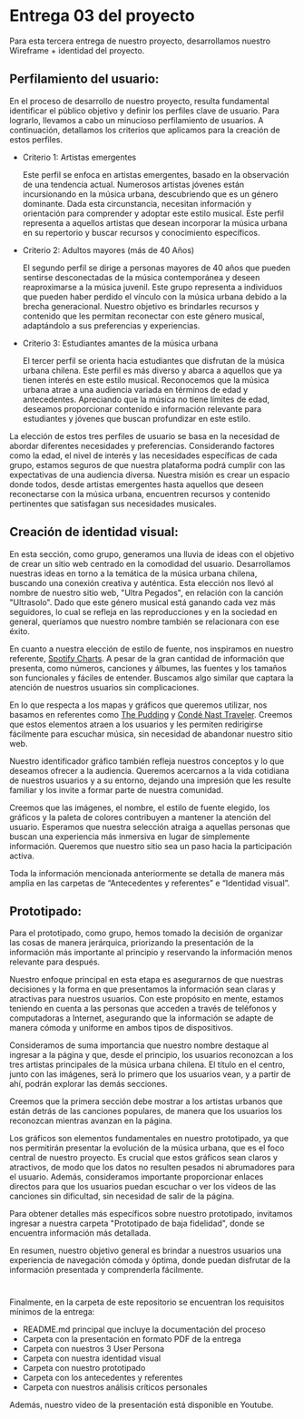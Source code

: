 # Entrega 03 del proyecto

Para esta tercera entrega de nuestro proyecto, desarrollamos nuestro Wireframe + identidad del proyecto. 

## Perfilamiento del usuario:
En el proceso de desarrollo de nuestro proyecto, resulta fundamental identificar el público objetivo y definir los perfiles clave de usuario. Para lograrlo, llevamos a cabo un minucioso perfilamiento de usuarios. A continuación, detallamos los criterios que aplicamos para la creación de estos perfiles.

* Criterio 1: Artistas emergentes

    Este perfil se enfoca en artistas emergentes, basado en la observación de una tendencia actual. Numerosos artistas jóvenes están incursionando en la música urbana, descubriendo que es un género dominante. Dada esta circunstancia, necesitan información y orientación para comprender y adoptar este estilo musical. Este perfil representa a aquellos artistas que desean incorporar la música urbana en su repertorio y buscar recursos y conocimiento específicos.

* Criterio 2: Adultos mayores (más de 40 Años)

    El segundo perfil se dirige a personas mayores de 40 años que pueden sentirse desconectadas de la música contemporánea y deseen reaproximarse a la música juvenil. Este grupo representa a individuos que pueden haber perdido el vínculo con la música urbana debido a la brecha generacional. Nuestro objetivo es brindarles recursos y contenido que les permitan reconectar con este género musical, adaptándolo a sus preferencias y experiencias.

* Criterio 3: Estudiantes amantes de la música urbana

    El tercer perfil se orienta hacia estudiantes que disfrutan de la música urbana chilena. Este perfil es más diverso y abarca a aquellos que ya tienen interés en este estilo musical. Reconocemos que la música urbana atrae a una audiencia variada en términos de edad y antecedentes. Apreciando que la música no tiene límites de edad, deseamos proporcionar contenido e información relevante para estudiantes y jóvenes que buscan profundizar en este estilo.

La elección de estos tres perfiles de usuario se basa en la necesidad de abordar diferentes necesidades y preferencias. Considerando factores como la edad, el nivel de interés y las necesidades específicas de cada grupo, estamos seguros de que nuestra plataforma podrá cumplir con las expectativas de una audiencia diversa. Nuestra misión es crear un espacio donde todos, desde artistas emergentes hasta aquellos que deseen reconectarse con la música urbana, encuentren recursos y contenido pertinentes que satisfagan sus necesidades musicales.

## Creación de identidad visual:
En esta sección, como grupo, generamos una lluvia de ideas con el objetivo de crear un sitio web centrado en la comodidad del usuario. Desarrollamos nuestras ideas en torno a la temática de la música urbana chilena, buscando una conexión creativa y auténtica. Esta elección nos llevó al nombre de nuestro sitio web, "Ultra Pegados", en relación con la canción "Ultrasolo". Dado que este género musical está ganando cada vez más seguidores, lo cual se refleja en las reproducciones y en la sociedad en general, queríamos que nuestro nombre también se relacionara con ese éxito.

En cuanto a nuestra elección de estilo de fuente, nos inspiramos en nuestro referente, [Spotify Charts](https://charts.spotify.com/charts/view/regional-global-weekly/2020-02-06). A pesar de la gran cantidad de información que presenta, como números, canciones y álbumes, las fuentes y los tamaños son funcionales y fáciles de entender. Buscamos algo similar que captara la atención de nuestros usuarios sin complicaciones.

En lo que respecta a los mapas y gráficos que queremos utilizar, nos basamos en referentes como [The Pudding](https://pudding.cool/2018/06/music-map/?date=202106) y [Condé Nast Traveler](https://www.traveler.es/experiencias/articulos/mapa-canciones-mas-valiosas-reproducidas-en-cada-pais-mas-beneficio/20881). Creemos que estos elementos atraen a los usuarios y les permiten redirigirse fácilmente para escuchar música, sin necesidad de abandonar nuestro sitio web.

Nuestro identificador gráfico también refleja nuestros conceptos y lo que deseamos ofrecer a la audiencia. Queremos acercarnos a la vida cotidiana de nuestros usuarios y a su entorno, dejando una impresión que les resulte familiar y los invite a formar parte de nuestra comunidad.

Creemos que las imágenes, el nombre, el estilo de fuente elegido, los gráficos y la paleta de colores contribuyen a mantener la atención del usuario. Esperamos que nuestra selección atraiga a aquellas personas que buscan una experiencia más inmersiva en lugar de simplemente información. Queremos que nuestro sitio sea un paso hacia la participación activa.

Toda la información mencionada anteriormente se detalla de manera más amplia en las carpetas de “Antecedentes y referentes” e “Identidad visual”.

## Prototipado: 
Para el prototipado, como grupo, hemos tomado la decisión de organizar las cosas de manera jerárquica, priorizando la presentación de la información más importante al principio y reservando la información menos relevante para después.

Nuestro enfoque principal en esta etapa es asegurarnos de que nuestras decisiones y la forma en que presentamos la información sean claras y atractivas para nuestros usuarios. Con este propósito en mente, estamos teniendo en cuenta a las personas que acceden a través de teléfonos y computadoras a Internet, asegurando que la información se adapte de manera cómoda y uniforme en ambos tipos de dispositivos.

Consideramos de suma importancia que nuestro nombre destaque al ingresar a la página y que, desde el principio, los usuarios reconozcan a los tres artistas principales de la música urbana chilena. El título en el centro, junto con las imágenes, será lo primero que los usuarios vean, y a partir de ahí, podrán explorar las demás secciones.

Creemos que la primera sección debe mostrar a los artistas urbanos que están detrás de las canciones populares, de manera que los usuarios los reconozcan mientras avanzan en la página.

Los gráficos son elementos fundamentales en nuestro prototipado, ya que nos permitirán presentar la evolución de la música urbana, que es el foco central de nuestro proyecto. Es crucial que estos gráficos sean claros y atractivos, de modo que los datos no resulten pesados ni abrumadores para el usuario.
Además, consideramos importante proporcionar enlaces directos para que los usuarios puedan escuchar o ver los videos de las canciones sin dificultad, sin necesidad de salir de la página.

Para obtener detalles más específicos sobre nuestro prototipado, invitamos ingresar a nuestra carpeta "Prototipado de baja fidelidad", donde se encuentra información más detallada.

En resumen, nuestro objetivo general es brindar a nuestros usuarios una experiencia de navegación cómoda y óptima, donde puedan disfrutar de la información presentada y comprenderla fácilmente.


#
Finalmente, en la carpeta de este repositorio se encuentran los requisitos mínimos de la entrega:
* README.md principal que incluye la documentación del proceso
* Carpeta con la presentación en formato PDF de la entrega 
* Carpeta con nuestros 3 User Persona 
* Carpeta con nuestra identidad visual  
* Carpeta con nuestro prototipado 
* Carpeta con los antecedentes y referentes 
* Carpeta con nuestros análisis críticos personales 

Además, nuestro video de la presentación está disponible en Youtube.

